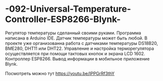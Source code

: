 # -092-Universal-Temperature-Controller-ESP8266-Blynk-

Регулятор температуры сделанный своими руками. Программа написана в Arduino IDE. Датчик температуры может быть любой. В проекте уже организованна работа с датчиками температуры DS18B20, BME280, DHT11 или DHT22. Управление и настройка терморегулятора осуществляется при помощи тактовых кнопок и экрана LCD 1602. Контроллер ESP8266. Вывод информации в мобильное приложение Blynk.

Посмотреть можно тут https://youtu.be/IPPGrRf3thY
